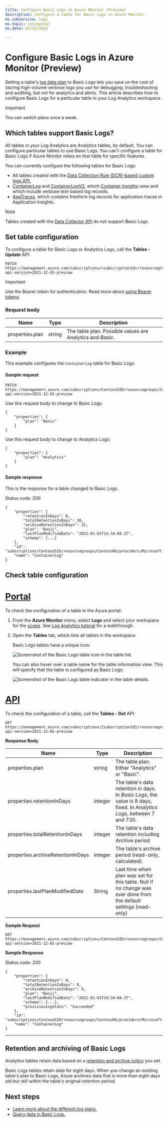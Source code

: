 ```yaml
---
title: Configure Basic Logs in Azure Monitor (Preview)
description: Configure a table for Basic Logs in Azure Monitor.
ms.subservice: logs
ms.topic: conceptual
ms.date: 01/13/2022

---
```


# Configure Basic Logs in Azure Monitor (Preview)

Setting a table's [log data plan](log-analytics-workspace-overview.md#log-data-plans-preview) to *Basic Logs* lets you save on the cost of storing high-volume verbose logs you use for debugging, troubleshooting and auditing, but not for analytics and alerts. This article describes how to configure Basic Logs for a particular table in your Log Analytics workspace.

> [!IMPORTANT]
> You can switch plans once a week.

## Which tables support Basic Logs?
All tables in your Log Analytics are Analytics tables, by default. You can configure particular tables to use Basic Logs. You can't configure a table for Basic Logs if Azure Monitor relies on that table for specific features.

You can currently configure the following tables for Basic Logs:

- All tables created with the [Data Collection Rule (DCR)-based custom logs API.](custom-logs-overview.md) 
-	[ContainerLog](/azure/azure-monitor/reference/tables/containerlog) and [ContainerLogV2](/azure/azure-monitor/reference/tables/containerlogv2), which [Container Insights](../containers/container-insights-overview.md) uses and which include verbose text-based log records.
- [AppTraces](/azure/azure-monitor/reference/tables/apptraces), which contains freeform log records for application traces in Application Insights.

> [!NOTE]
> Tables created with the [Data Collector API](data-collector-api.md) do not support Basic Logs.

## Set table configuration
To configure a table for Basic Logs or Analytics Logs, call the **Tables - Update** API:

```http
PATCH https://management.azure.com/subscriptions/<subscriptionId>/resourcegroups/<resourceGroupName>/providers/Microsoft.OperationalInsights/workspaces/<workspaceName>/tables/<tableName>?api-version=2021-12-01-preview
```
> [!IMPORTANT]
> Use the Bearer token for authentication. Read more about [using Bearer tokens](https://social.technet.microsoft.com/wiki/contents/articles/51140.azure-rest-management-api-the-quickest-way-to-get-your-bearer-token.aspx).

### Request body
|Name | Type | Description |
| --- | --- | --- |
|properties.plan | string  | The table plan. Possible values are *Analytics* and *Basic*.|

### Example
This example configures the `ContainerLog` table for Basic Logs.
#### Sample request

```http
PATCH https://management.azure.com/subscriptions/ContosoSID/resourcegroups/ContosoRG/providers/Microsoft.OperationalInsights/workspaces/ContosoWorkspace/tables/ContainerLog?api-version=2021-12-01-preview
```

Use this request body to change to Basic Logs:

```http
{
    "properties": {
        "plan": "Basic"
    }
}
```

Use this request body to change to Analytics Logs:

```http
{
    "properties": {
        "plan": "Analytics"
    }
}
```

#### Sample response
This is the response for a table changed to Basic Logs.

Status code: 200

```http
{
    "properties": {
        "retentionInDays": 8,
        "totalRetentionInDays": 30,
        "archiveRetentionInDays": 22,
        "plan": "Basic",
        "lastPlanModifiedDate": "2022-01-01T14:34:04.37",
        "schema": {...}        
    },
    "id": "subscriptions/ContosoSID/resourcegroups/ContosoRG/providers/Microsoft.OperationalInsights/workspaces/ContosoWorkspace",
    "name": "ContainerLog"
}
```


## Check table configuration
# [Portal](#tab/portal-1)

To check the configuration of a table in the Azure portal: 

1. From the **Azure Monitor** menu, select **Logs** and select your workspace for the [scope](scope.md). See [Log Analytics tutorial](log-analytics-tutorial.md#view-table-information) for a walkthrough.
1. Open the **Tables** tab, which lists all tables in the workspace. 

    Basic Logs tables have a unique icon: 
    
    ![Screenshot of the Basic Logs table icon in the table list.](./media/basic-logs-configure/table-icon.png)

    You can also hover over a table name for the table information view. This will specify that the table is configured as Basic Logs:
    
    ![Screenshot of the Basic Logs table indicator in the table details.](./media/basic-logs-configure/table-info.png)

# [API](#tab/api-2)

To check the configuration of a table, call the **Tables - Get** API:

```http
GET https://management.azure.com/subscriptions/{subscriptionId}/resourcegroups/{resourceGroupName}/providers/Microsoft.OperationalInsights/workspaces/{workspaceName}/tables/{tableName}?api-version=2021-12-01-preview
```

**Response Body**

|Name | Type | Description |
| --- | --- | --- |
|properties.plan | string  | The table plan. Either "Analytics" or "Basic". |
|properties.retentionInDays | integer  | The table's data retention in days. In _Basic Logs_, the value is 8 days, fixed. In _Analytics Logs_, between 7 and 730.| 
|properties.totalRetentionInDays | integer  | The table's data retention including Archive period|
|properties.archiveRetentionInDays|integer|The table's archive period (read-only, calculated).|
|properties.lastPlanModifiedDate|String|Last time when plan was set for this table. Null if no change was ever done from the default settings (read-only) 

**Sample Request**

```http
GET https://management.azure.com/subscriptions/ContosoSID/resourcegroups/ContosoRG/providers/Microsoft.OperationalInsights/workspaces/ContosoWorkspace/tables/ContainerLog?api-version=2021-12-01-preview
```


**Sample Response**
 
Status code: 200
```http
{
    "properties": {
        "retentionInDays": 8,
        "totalRetentionInDays": 8,
        "archiveRetentionInDays": 0,
        "plan": "Basic",
        "lastPlanModifiedDate": "2022-01-01T14:34:04.37",
        "schema": {...},
        "provisioningState": "Succeeded"        
    },
    "id": "subscriptions/ContosoSID/resourcegroups/ContosoRG/providers/Microsoft.OperationalInsights/workspaces/ContosoWorkspace",
    "name": "ContainerLog"
}
```

---

## Retention and archiving of Basic Logs

Analytics tables retain data based on a [retention and archive policy](data-retention-archive.md) you set.

Basic Logs tables retain data for eight days. When you change an existing table's plan to Basic Logs, Azure archives data that is more than eight days old but still within the table's original retention period.

## Next steps

- [Learn more about the different log plans.](log-analytics-workspace-overview.md#log-data-plans-preview)
- [Query data in Basic Logs.](basic-logs-query.md)
